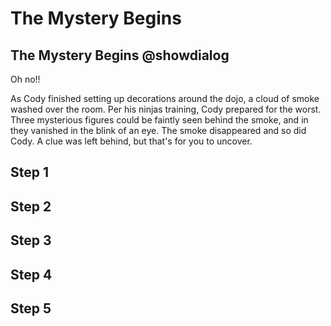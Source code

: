 # The Mystery Begins 

## The Mystery Begins @showdialog
Oh no!!

As Cody finished setting up decorations around the dojo, a cloud of smoke washed over the room. Per his ninjas training, Cody prepared for the worst. Three mysterious figures could be faintly seen behind the smoke, and in they vanished in the blink of an eye. The smoke disappeared and so did Cody. A clue was left behind, but that's for you to uncover.

## Step 1

## Step 2

## Step 3

## Step 4

## Step 5

